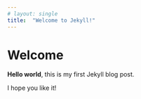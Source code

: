 ```yaml
---
# layout: single
title:  "Welcome to Jekyll!"
---
```


# Welcome

**Hello world**, this is my first Jekyll blog post.

I hope you like it!
